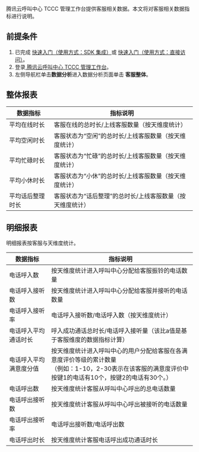 腾讯云呼叫中心 TCCC 管理工作台提供客服相关数据。本文将对客服相关数据指标进行说明。


## 前提条件
1. 已完成 [快速入门（使用方式：SDK 集成）](https://cloud.tencent.com/document/product/679/73495)或 [快速入门（使用方式：直接访问）](https://cloud.tencent.com/document/product/679/73496)。
2. 登录[ 腾讯云呼叫中心 TCCC 管理工作台](https://console.cloud.tencent.com/ccc)。
3. 左侧导航栏单击**数据分析**进入数据分析页面单击 **客服整体**。

## 整体报表
| 数据指标     | 指标说明                           |
| -------- | ------------------------------ |
| 平均在线时长   | 客服在线的总时长/上线客服数量（按天维度统计）        |
| 平均空闲时长   | 客服状态为“空闲”的总时长/上线客服数量（按天维度统计）   |
| 平均忙碌时长   | 客服状态为“忙碌”的总时长/上线客服数量（按天维度统计）   |
| 平均小休时长   | 客服状态为“小休”的总时长/上线客服数量（按天维度统计）   |
| 平均话后整理时长 | 客服状态为“话后整理”的总时长/上线客服数量（按天维度统计） |

## 明细报表
明细报表按客服与天维度统计。

| 数据指标        | 指标说明                                                                               |
| ----------- | ---------------------------------------------------------------------------------- |
| 电话呼入数       | 按天维度统计进入呼叫中心分配给客服振铃的电话数量                                                           |
| 电话呼入接听数     | 按天维度统计进入呼叫中心分配给客服并接听的电话数量                                                          |
| 电话呼入接听率     | 电话呼入接听数/电话呼入数（按天维度统计）                                                              |
| 电话呼入平均通话时长  | 呼入成功通话总时长/电话呼入接听量（该比a值是基于客服维度的数据指标计算）                                               |
| 电话呼入平均满意度分值 | 按天维度统计进入呼叫中心的用户分配给客服在各满意度评价等级的累计数量<br>（例如：1-10，2-30表示在该客服的满意度评价中按键1的电话有10个，按键2的电话有30个。） |
| 电话呼出数       | 按天维度统计客服从呼叫中心呼出的总电话数量                                                              |
| 电话呼出接听数     | 按天维度统计客服从呼叫中心呼出被接听的电话数量                                                            |
| 电话呼出接听率     | 电话呼出接听数/电话呼出数                                                                      |
| 电话呼出时长      | 按天维度统计客服电话呼出成功通话时长                                                                 |
